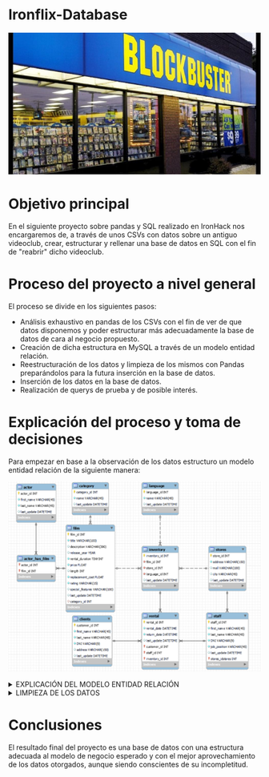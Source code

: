 # Ironflix-Database

![Blockbuster](img/blockbuster.jpg)


# Objetivo principal

En el siguiente proyecto sobre pandas y SQL realizado en IronHack nos encargaremos de, a través de unos CSVs con datos sobre un antiguo videoclub, crear, estructurar y rellenar una base de datos en SQL con el fin de "reabrir" dicho videoclub.

# Proceso del proyecto a nivel general

El proceso se divide en los siguientes pasos:

- Análisis exhaustivo en pandas de los CSVs con el fin de ver de que datos disponemos y poder estructurar más adecuadamente la base de datos de cara al negocio propuesto.
- Creación de dicha estructura en MySQL a través de un modelo entidad relación.
- Reestructuración de los datos y limpieza de los mismos con Pandas preparándolos para la futura inserción en la base de datos. 
- Inserción de los datos en la base de datos.
- Realización de querys de prueba y de posible interés.

# Explicación del proceso y toma de decisiones

Para empezar en base a la observación de los datos estructuro un modelo entidad relación de la siguiente manera:

![Scheme](img/FinalSchemeIronflix.png)

<details>
<summary>EXPLICACIÓN DEL MODELO ENTIDAD RELACIÓN</summary>

Explicado de izquierda a derecha se entiende que:
    
* Establezco una relación many to many entre la tabla actor y la tabla film que pasa por la tabla actor_has_film.
* La tabla film está a su vez relacionada con la tabla category en una relación one to many donde una categoría puede estar en múltiples películas.
* Por último esta tabla (film) se relaciona en una relación one to many con la tabla inventory donde una película puede existir múltiples veces en el inventario (podemos tener varias copias de una misma película).
* A su vez inventory también tiene una relación one to many con la tabla language pues el mismo idioma puede aparecer múltiples veces en inventario. No lo relacioné con film como si se hacía en los datos originales para que en dicha tabla no exista ningún título repetido. 
* También con stores, ya que será la relación que defina de que tienda es dicho inventario. Inicialmente solo disponemos de una tienda pero decidí crear esta tabla por si el negocio crece.
* Lo mismo pasa con staff, tabla que está relacionada también con stores en una relación one to many (en una tienda habrá múltiples miembros del staff), inicialmente disponiendo de un único dato, yo mismo.
* Staff e inventory están ambas relacionadas con rental, al igual que clients. Todas en una relacion one to many de forma que rellenen esta tabla con los datos de que cliente alquila, que staff le atiende y que producto se está alquilando (además de otros datos de interés).
* Clients y rental también estarán vacias ya que no me interesa saber que clientes tuve hace x años ni tampoco que se alquiló entonces.
* Antes de continuar con la estructuración y la limpieza de los datos decir que se puede llegar a la conclusión por lo ya expuesto que las tablas a llenar con los datos de los CSVs son Actor,Actor_has_film, Film, Category, Inventory y Language.
 

</details>

<details>
<summary>LIMPIEZA DE LOS DATOS</summary>


En cuanto a la estructuración y limpieza de los datos, se utiliza el dataframe proveniente del CSV old_hdd a modo de nexo entre actor y film y de film y category. Se sacará de este tanto la FK de category_id que introduciremos en la tabla de film para relacionarla con category como, a través de los nombres y apellidos de los actores y el título de las pelícuas, las FK de actor y film. Esto, eliminando las columnas usadas y dejando las nuevas que representan los ids, nos deja una tabla preparada para ser introducida en actor_has_film.

Por otro lado, de la tabla film sacamos la FK de language para introducirla en la tabla de inventory. También en inventory igualaremos a 1 todos los valores del FK de store pues de momento solo contamos con una tienda. 

Una vez hecho esto y comprobado que todos los datos son correctos y no hay nulos donde no debería haberlos*, podemos proceder a la inserción de los datos. Las tablas no mencionadas solo sirvieron como aporte de información ya sea al análisis de los datos para la futura creación de la base de datos como para la inserción misma de estos en la base.

* Existen nulos para la FK de category en film pues no tenemos todos los datos de a que categoría pertenece cada película y como no depende de nosotros se ha dejado así. Del mismo modo no sabemos según que actores en que películas participan. Por último da la sensación de que no tenemos los datos reales del inventario del que disponemos, al menos por lo que parece ver en los antiguos datos de rental.

Finalmente una vez introducidos correctamente los datos realizamos una serie de querys que simulan nuestro primer servicio asi como la búsqueda de algunos datos de interés

</details>

# Conclusiones

El resultado final del proyecto es una base de datos con una estructura adecuada al modelo de negocio esperado y con el mejor aprovechamiento de los datos otorgados, aunque siendo conscientes de su incompletitud.
